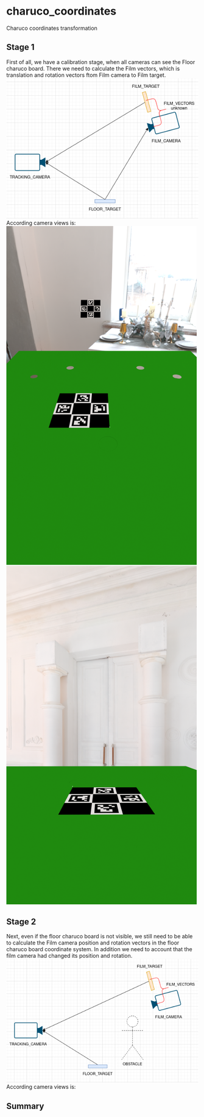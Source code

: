 # charuco_coordinates
Charuco coordinates transformation

## Stage 1
First of all, we have a calibration stage, when all cameras can see the Floor charuco board.
There we need to calculate the Film vectors, which is translation and rotation vectors ftom Film camera to Film target.  
![Calibration stage scheme](./assets/scheme_no_obstacle.png)  
According camera views is:
<img src="./renders/0/TrackingCameraView.png" width="500">  
<img src="./renders/0/FilmCameraView.png" width="500">

## Stage 2
Next, even if the floor charuco board is not visible, we still need to be able to calculate the Film camera position and rotation vectors in the floor charuco board coordinate system. In addition we need to account that the film camera had changed its position and rotation.  
![Production stage](./assets/scheme_obstackle.png)  
According camera views is:  

## Summary
